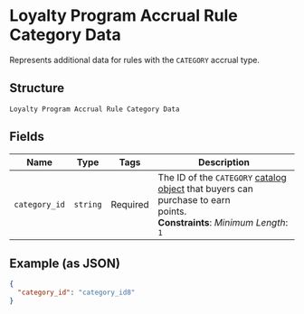 
# Loyalty Program Accrual Rule Category Data

Represents additional data for rules with the `CATEGORY` accrual type.

## Structure

`Loyalty Program Accrual Rule Category Data`

## Fields

| Name | Type | Tags | Description |
|  --- | --- | --- | --- |
| `category_id` | `string` | Required | The ID of the `CATEGORY` [catalog object](entity:CatalogObject) that buyers can purchase to earn<br>points.<br>**Constraints**: *Minimum Length*: `1` |

## Example (as JSON)

```json
{
  "category_id": "category_id8"
}
```

